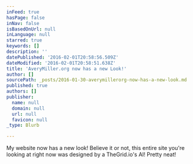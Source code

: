 ```yaml
---
inFeed: true
hasPage: false
inNav: false
isBasedOnUrl: null
inLanguage: null
starred: true
keywords: []
description: ''
datePublished: '2016-02-01T20:58:56.509Z'
dateModified: '2016-02-01T20:58:51.638Z'
title: 'AveryMiller.org now has a new Look!'
author: []
sourcePath: _posts/2016-01-30-averymillerorg-now-has-a-new-look.md
published: true
authors: []
publisher:
  name: null
  domain: null
  url: null
  favicon: null
_type: Blurb

---
```

My website now has a new look! Believe it or not, this entire site you're looking at right now was designed by a TheGrid.io's AI! Pretty neat!